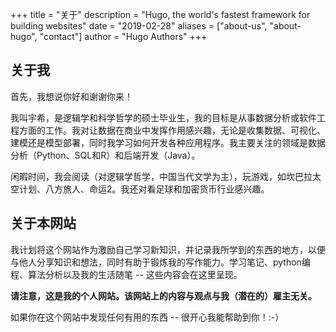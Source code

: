 +++
title = "关于"
description = "Hugo, the world's fastest framework for building websites"
date = "2019-02-28"
aliases = ["about-us", "about-hugo", "contact"]
author = "Hugo Authors"
+++

## 关于我 

首先，我想说你好和谢谢你来！

我叫宇希，是逻辑学和科学哲学的硕士毕业生，我的目标是从事数据分析或软件工程方面的工作。我对让数据在商业中发挥作用感兴趣，无论是收集数据、可视化、建模还是模型部署，同时我学习如何开发各种应用程序。我主要关注的领域是数据分析（Python、SQL和R）和后端开发（Java）。

闲暇时间，我会阅读（对逻辑学哲学，中国当代文学为主），玩游戏，如坎巴拉太空计划、八方旅人、命运2。我还对看足球和加密货币行业感兴趣。

## 关于本网站 

我计划将这个网站作为激励自己学习新知识，并记录我所学到的东西的地方，以便与他人分享知识和想法，同时有助于锻炼我的写作能力。学习笔记、python编程、算法分析以及我的生活随笔 -- 这些内容会在这里呈现。

**请注意，这是我的个人网站。该网站上的内容与观点与我（潜在的）雇主无关。**

如果你在这个网站中发现任何有用的东西 -- 很开心我能帮助到你！:-）
